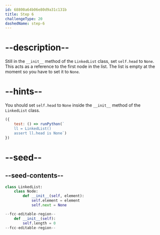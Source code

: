 ```yaml
---
id: 68800a64b06e80d9a31c131b
title: Step 6
challengeType: 20
dashedName: step-6
---
```


# --description--

Still in the `__init__` method of the `LinkedList` class, set `self.head` to `None`. This acts as a reference to the first node in the list. The list is empty at the moment so you have to set it to `None`.


# --hints--

You should set `self.head` to `None` inside the `__init__` method of the `LinkedList` class.

```js
({ 
    test: () => runPython(`
    ll = LinkedList()
    assert ll.head is None`) 
})
```

# --seed--

## --seed-contents--

```py
class LinkedList:
    class Node:
        def __init__(self, element):
            self.element = element
            self.next = None

--fcc-editable-region--
    def __init__(self):
        self.length = 0
--fcc-editable-region--
```
